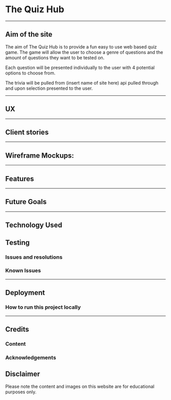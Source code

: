 # The Quiz Hub

---



## Aim of the site

The aim of The Quiz Hub is to provide a fun easy to use web based quiz game.
The game will allow the user to choose a genre of questions and the amount of questions they want to be tested on.

Each question will be presented individually to the user with 4 potential options to choose from.

The trivia will be pulled from (insert name of site here) api pulled through and upon selection presented to the user.

---

## UX



---

## Client stories



---

## Wireframe Mockups:



---

## Features


---

## Future Goals




---

## Technology Used



## Testing



### Issues and resolutions



### Known Issues



---

## Deployment


 

### How to run this project locally



---

## Credits

### Content


### Acknowledgements



## Disclaimer
Please note the content and images on this website are for educational purposes only.